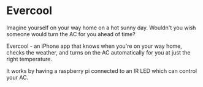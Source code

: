Evercool
========

Imagine yourself on your way home on a hot sunny day.
Wouldn't you wish someone would turn the AC for you ahead of time?

Evercool - an iPhone app that knows when you're on your way home,
checks the weather, and turns on the AC automatically for you at just the right temperature.

It works by having a raspberry pi connected to an IR LED which can control your AC.
